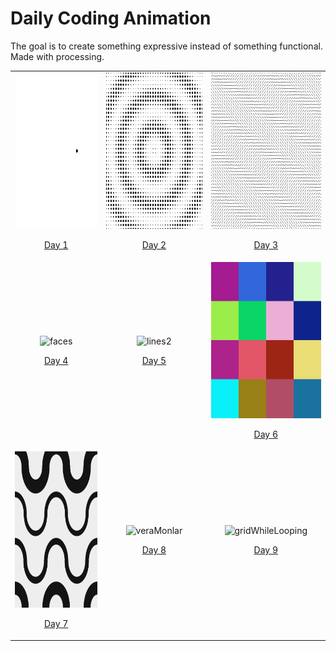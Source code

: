 # Daily Coding Animation
The goal is to create something expressive instead of something functional. Made with processing.

| | | |
|:-------:|:-------:|:-------:|
|<img width="250" height="250" src="./animations/DotMovingCircle/DotMovingCircle.gif" alt="dots1" /><p align="center"><a href="./animations/DotMovingCircle/">Day 1</a></p>|<img width="250" height="250" src="./animations/PeriodicDotMoving/PeriodicDotMoving.gif" alt="dots2" /><p align="center"><a href="./animations/PeriodicDotMoving">Day 2</a></p>|<img width="250" height="250" src="./animations/LineConstellation/lineConstellation.gif" alt="lines" /><p align="center"><a href="./animations/LineConstellation" >Day 3</a></p>
|<img width="250" height="250" src="./animations/FacesWithSpiralOffset/FacesWithSpiralOffset.gif" alt="faces" /><p align="center"><a href="./animations/FacesWithSpiralOffset">Day 4</a></p>|<img width="250" height="250" src="./animations/LineConstellationV2/LineConstellationV2.gif" alt="lines2" /><p align="center"><a href="./animations/LineConstellationV2">Day 5</a></p>|<img width="250" height="250" src="./animations/SquaredColors/SquaredColors.gif" alt="squares" /><p align="center"><a href="./animations/SquaredColors">Day 6</a></p>
|<img width="250" height="250" src="./animations/SinusoideArcWaves/SinusoideArcWaves.gif" alt="waves" /><p align="center"><a href="./SinusoideArcWaves">Day 7</a></p>|<img width="250" height="250" src="./animations/VeraMonlarV1/VeraMonlarV1.gif" alt="veraMonlar" /><p align="center"><a href="./animations/VeraMonlarV1">Day 8</a></p>|<img width="250" height="250" src="./animations/GridWhileLooping/GridWhileLooping.gif" alt="gridWhileLooping" /><p align="center"><a href="./animations/GridWhileLooping/">Day 9</a></p>|<img width="250" height="250" src="./animations/CircledLinePatternV1/CircledLinePatternV1.gif" alt="circle-lines" /><p align="center"><a href="./animations/CircledLinePatternV1/">Day 10</a></p>|<img width="250" height="250" src="" alt="" /><p align="center"><a href="">Day 11</a></p>|<img width="250" height="250" src="" alt="" /><p align="center"><a href="">Day 12</a></p>|
